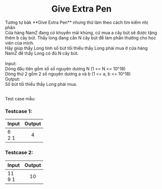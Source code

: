 <div align="center">

# Give Extra Pen 

</div>
Tương tự bàk **Give Extra Pen** nhưng thử làm theo cách tìm kiếm nhị phân <br>
Cửa hàng NamZ đang có khuyến mãi khủng, cứ mua a cây bút sẽ được tặng thêm b cây bút. Thầy long đang cần N cây bút để làm phần thưởng cho học viên của mình.<br>
Hãy giúp thầy Long tính số bút tối thiểu thầy Long phải mua ở cửa hàng NamZ để thầy Long có đủ N cây bút.<br>
<br>
Input:<br>
    Dòng đầu tiên gồm số số nguyên dương N (1 <= N <= 10^18)<br>
    Dòng thứ 2 gồm 2 số nguyên dương a và b (1 <= a, b <= 10^18)<br>
Output:<br>
    Số bút tối thiểu thầy Long phải mua.<br>
<br>

Test case mẫu:<br>

### Testcase 1:
|Input| Output|
|-----|:-----:|
|6<br>2 1| 4|

### Testcase 2:
|Input| Output|
|-----|:-----:|
|11<br>9 1| 10|
